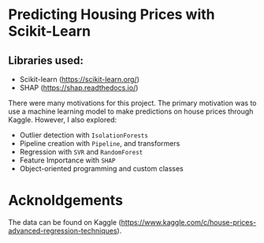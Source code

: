 # Predicting Housing Prices with Scikit-Learn

## Libraries used: 
- Scikit-learn (https://scikit-learn.org/)
- SHAP (https://shap.readthedocs.io/)

There were many motivations for this project. The primary motivation was to use a machine learning model to make predictions on house prices through Kaggle.
However, I also explored: 
- Outlier detection with `IsolationForests`
- Pipeline creation with `Pipeline`, and transformers
- Regression with `SVR` and `RandomForest`
- Feature Importance with `SHAP`
- Object-oriented programming and custom classes

# Acknoldgements
The data can be found on Kaggle (https://www.kaggle.com/c/house-prices-advanced-regression-techniques). 
